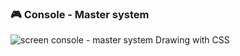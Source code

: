 ### 🎮  Console - Master system
<img src="https://kleitonads.github.io/console-master-system-002/screenshot/console.png"  alt="screen console - master system"/>
Drawing with CSS

